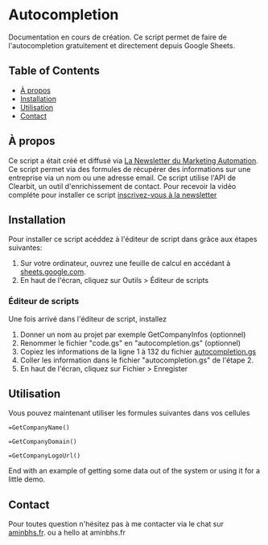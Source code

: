 # Autocompletion

Documentation en cours de création. Ce script permet de faire de l'autocompletion gratuitement et directement depuis Google Sheets.  

## Table of Contents
+ [À propos](#about)
+ [Installation](#installation)
+ [Utilisation](#Utilisation)
+ [Contact](#contact)

## À propos <a name = "about"></a>
Ce script a était créé et diffusé via [La Newsletter du Marketing Automation](https://aminbhs.fr/automation-newsletter).
Ce script permet via des formules de récupérer des informations sur une entreprise via un nom ou une adresse email.
Ce script utilise l'API de Clearbit, un outil d'enrichissement de contact. 
Pour recevoir la vidéo compléte pour installer ce script [inscrivez-vous à la newsletter](https://aminbhs.fr/automation-newsletter)

## Installation <a name = "installation"></a>
Pour installer ce script acéddez à l'éditeur de script dans grâce aux étapes suivantes:  
1. Sur votre ordinateur, ouvrez une feuille de calcul en accédant à <a href="https://sheets.google.com" target="_blank">sheets.google.com</a>.  
2. En haut de l'écran, cliquez sur Outils > Éditeur de scripts  


### Éditeur de scripts

Une fois arrivé dans l'éditeur de script, installez

1. Donner un nom au projet par exemple GetCompanyInfos (optionnel)
2. Renommer le fichier "code.gs" en "autocompletion.gs" (optionnel)
3. Copiez les informations de la ligne 1 à 132 du fichier [autocompletion.gs](./autocompletion.gs)
4. Coller les information dans le fichier "autocompletion.gs" de l'étape 2.
5. En haut de l'écran, cliquez sur Fichier > Enregister



## Utilisation

Vous pouvez maintenant utiliser les formules suivantes dans vos cellules

```
=GetCompanyName()
```

```
=GetCompanyDomain()
```

```
=GetCompanyLogoUrl()
```
End with an example of getting some data out of the system or using it for a little demo.

## Contact <a name = "contact"></a>

Pour toutes question n'hésitez pas à me contacter via le chat sur [aminbhs.fr](https://aminbhs.fr/). ou a hello at aminbhs.fr
